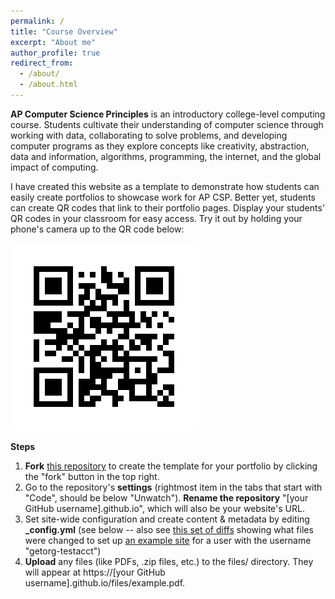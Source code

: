 ```yaml
---
permalink: /
title: "Course Overview"
excerpt: "About me"
author_profile: true
redirect_from: 
  - /about/
  - /about.html
---
```


<b>AP Computer Science Principles</b> is an introductory college-level computing course. Students cultivate their understanding of computer science through working with data, collaborating to solve problems, and developing computer programs as they explore concepts like creativity, abstraction, data and information, algorithms, programming, the internet, and the global impact of computing.

I have created this website as a template to demonstrate how students can easily create portfolios to showcase work for AP CSP. Better yet, students can create QR codes that link to their portfolio pages. Display your students' QR codes in your classroom for easy access. Try it out by holding your phone's camera up to the QR code below:

![Schenk QR Code](/images/frame.png)

<b> Steps </b>
1. <b>Fork</b> [this repository](https://github.com/CodeCSMB/codecsmb.github.io)  to create the template for your portfolio by clicking the "fork" button in the top right.
2. Go to the repository's <b>settings</b> (rightmost item in the tabs that start with "Code", should be below "Unwatch"). <b>Rename the repository</b> "[your GitHub username].github.io", which will also be your website's URL.
3. Set site-wide configuration and create content & metadata by editing <b>_config.yml</b> (see below -- also see [this set of diffs](http://archive.is/3TPas) showing what files were changed to set up [an example site](https://getorg-testacct.github.io) for a user with the username "getorg-testacct")
4. <b>Upload</b> any files (like PDFs, .zip files, etc.) to the files/ directory. They will appear at https://[your GitHub username].github.io/files/example.pdf.  

